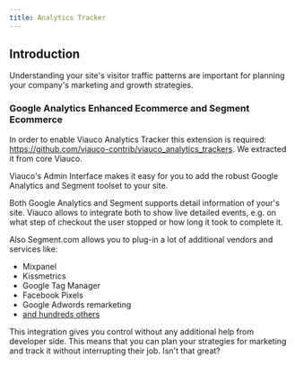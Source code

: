 ```yaml
---
title: Analytics Tracker
---
```


## Introduction

Understanding your site's visitor traffic patterns are important for planning your company's marketing and growth strategies.

### Google Analytics Enhanced Ecommerce and Segment Ecommerce

In order to enable Viauco Analytics Tracker this extension is required: https://github.com/viauco-contrib/viauco_analytics_trackers. We extracted it from core Viauco.

Viauco's Admin Interface makes it easy for you to add the robust Google Analytics and Segment toolset to your site.

Both Google Analytics and Segment supports detail information of your's site. Viauco allows to integrate both to show live detailed events, e.g. on what step of checkout the user stopped or how long it took to complete it.

Also Segment.com allows you to plug-in a lot of additional vendors and services like:

* Mixpanel
* Kissmetrics
* Google Tag Manager
* Facebook Pixels
* Google Adwords remarketing
* [and hundreds others](https://segment.com/catalog/#integrations/all)

This integration gives you control without any additional help from developer side.
This means that you can plan your strategies for marketing and track it without interrupting their job. Isn't that great?
